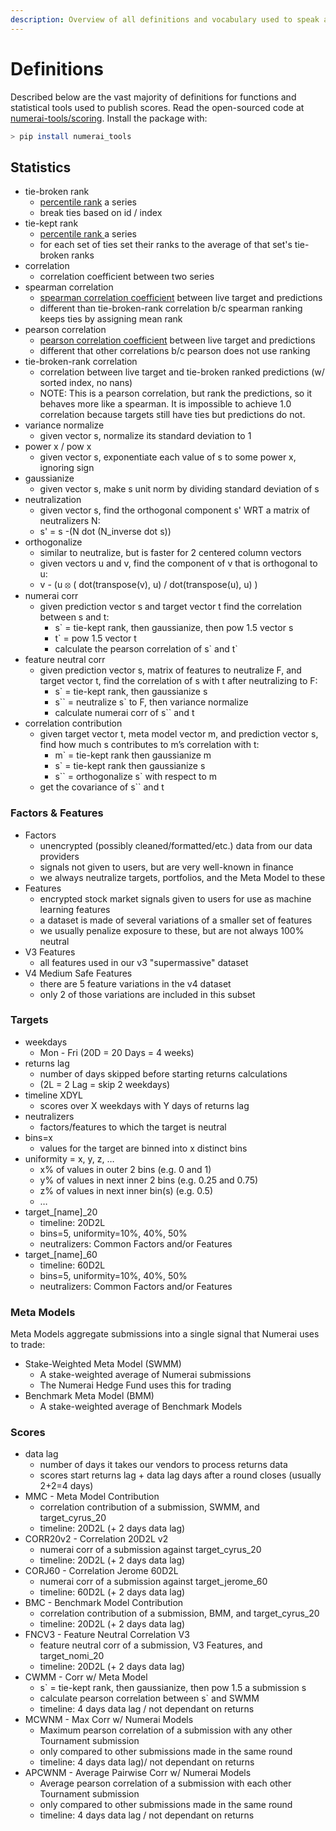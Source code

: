 ```yaml
---
description: Overview of all definitions and vocabulary used to speak about scoring
---
```


# Definitions

Described below are the vast majority of definitions for functions and statistical tools used to publish scores. Read the open-sourced code at [numerai-tools/scoring](https://github.com/numerai/numerai-tools/blob/master/numerai\_tools/scoring.py). Install the package with:

```bash
> pip install numerai_tools
```

## Statistics

* tie-broken rank
  * [percentile rank](https://en.wikipedia.org/wiki/Percentile\_rank) a series
  * break ties based on id / index
* tie-kept rank
  * [percentile rank ](https://en.wikipedia.org/wiki/Percentile\_rank)a series
  * for each set of ties set their ranks to the average of that set's tie-broken ranks
* correlation
  * correlation coefficient between two series
* spearman correlation
  * [spearman correlation coefficient](https://en.wikipedia.org/wiki/Spearman's\_rank\_correlation\_coefficient) between live target and predictions
  * different than tie-broken-rank correlation b/c spearman ranking keeps ties by assigning mean rank
* pearson correlation
  * [pearson correlation coefficient](https://en.wikipedia.org/wiki/Pearson\_correlation\_coefficient) between live target and predictions
  * different that other correlations b/c pearson does not use ranking
* tie-broken-rank correlation
  * correlation between live target and tie-broken ranked predictions (w/ sorted index, no nans)
  * NOTE: This is a pearson correlation, but rank the predictions, so it behaves more like a spearman. It is impossible to achieve 1.0 correlation because targets still have ties but predictions do not.
* variance normalize
  * given vector s, normalize its standard deviation to 1
* power x / pow x
  * given vector s, exponentiate each value of s to some power x, ignoring sign
* gaussianize
  * given vector s, make s unit norm by dividing standard deviation of s
* neutralization
  * given vector s, find the orthogonal component s' WRT a matrix of neutralizers N:
  * s' = s -(N dot (N\_inverse dot s))
* orthogonalize
  * similar to neutralize, but is faster for 2 centered column vectors
  * given vectors u and v, find the component of v that is orthogonal to u:
  * v - (u ⦻ ( dot(transpose(v), u) / dot(transpose(u), u) )
* numerai corr
  * given prediction vector s and target vector t find the correlation between s and t:
    * s\` = tie-kept rank, then gaussianize, then pow 1.5 vector s
    * t\` = pow 1.5 vector t
    * calculate the pearson correlation of s\` and t\`
* feature neutral corr
  * given prediction vector s, matrix of features to neutralize F, and target vector t, find the correlation of s with t after neutralizing to F:
    * s\` = tie-kept rank, then gaussianize s
    * s\`\` = neutralize s\` to F, then variance normalize
    * calculate numerai corr of s\`\` and t
* correlation contribution
  * given target vector t, meta model vector m, and prediction vector s, find how much s contributes to m’s correlation with t:
    * m\` = tie-kept rank then gaussianize m
    * s\` = tie-kept rank then gaussianize s
    * s\`\` = orthogonalize s\` with respect to m
  * get the covariance of s\`\` and t

### Factors & Features

* Factors
  * unencrypted (possibly cleaned/formatted/etc.) data from our data providers
  * signals not given to users, but are very well-known in finance
  * we always neutralize targets, portfolios, and the Meta Model to these
* Features
  * encrypted stock market signals given to users for use as machine learning features
  * a dataset is made of several variations of a smaller set of features
  * we usually penalize exposure to these, but are not always 100% neutral
* V3 Features
  * all features used in our v3 "supermassive" dataset
* V4 Medium Safe Features
  * there are 5 feature variations in the v4 dataset
  * only 2 of those variations are included in this subset

### Targets

* weekdays
  * Mon - Fri (20D = 20 Days = 4 weeks)
* returns lag
  * number of days skipped before starting returns calculations
  * (2L = 2 Lag = skip 2 weekdays)
* timeline XDYL
  * scores over X weekdays with Y days of returns lag
* neutralizers
  * factors/features to which the target is neutral
* bins=x
  * values for the target are binned into x distinct bins
* uniformity = x, y, z, …
  * x% of values in outer 2 bins (e.g. 0 and 1)
  * y% of values in next inner 2 bins (e.g. 0.25 and 0.75)
  * z% of values in next inner bin(s) (e.g. 0.5)
  * …
* target\_\[name]\_20
  * timeline: 20D2L
  * bins=5, uniformity=10%, 40%, 50%
  * neutralizers: Common Factors and/or Features
* target\_\[name]\_60
  * timeline: 60D2L
  * bins=5, uniformity=10%, 40%, 50%
  * neutralizers: Common Factors and/or Features

### Meta Models

Meta Models aggregate submissions into a single signal that Numerai uses to trade:

* Stake-Weighted Meta Model (SWMM)
  * A stake-weighted average of Numerai submissions
  * The Numerai Hedge Fund uses this for trading
* Benchmark Meta Model (BMM)
  * A stake-weighted average of Benchmark Models

### Scores

* data lag
  * number of days it takes our vendors to process returns data
  * scores start returns lag + data lag days after a round closes (usually 2+2=4 days)
* MMC - Meta Model Contribution
  * correlation contribution of a submission, SWMM, and target\_cyrus\_20
  * timeline: 20D2L (+ 2 days data lag)
* CORR20v2 - Correlation 20D2L v2
  * numerai corr of a submission against target\_cyrus\_20
  * timeline: 20D2L (+ 2 days data lag)
* CORJ60 - Correlation Jerome 60D2L
  * numerai corr of a submission against target\_jerome\_60
  * timeline: 60D2L (+ 2 days data lag)
* BMC - Benchmark Model Contribution
  * correlation contribution of a submission, BMM, and target\_cyrus\_20
  * timeline: 20D2L (+ 2 days data lag)
* FNCV3 - Feature Neutral Correlation V3
  * feature neutral corr of a submission, V3 Features, and target\_nomi\_20
  * timeline: 20D2L (+ 2 days data lag)
* CWMM - Corr w/ Meta Model
  * s\` = tie-kept rank, then gaussianize, then pow 1.5 a submission s
  * calculate pearson correlation between s\` and SWMM
  * timeline: 4 days data lag / not dependant on returns
* MCWNM - Max Corr w/ Numerai Models
  * Maximum pearson correlation of a submission with any other Tournament submission
  * only compared to other submissions made in the same round
  * timeline: 4 days data lag)/ not dependant on returns
* APCWNM - Average Pairwise Corr w/ Numerai Models
  * Average pearson correlation of a submission with each other Tournament submission
  * only compared to other submissions made in the same round
  * timeline: 4 days data lag / not dependant on returns
